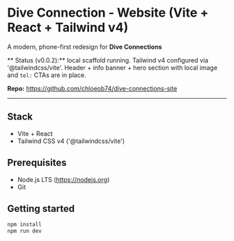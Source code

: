 # Dive Connection - Website (Vite + React + Tailwind v4)

A modern, phone-first redesign for **Dive Connections**

** Status (v0.0.2):** local scaffold running. Tailwind v4 configured via '@tailwindcss/vite'. Header + info banner + hero section with local image and `tel:` CTAs are in place.


**Repo:** https://github.com/chloeob74/dive-connections-site


---


## Stack
- Vite + React
- Tailwind CSS v4 ('@tailwindcss/vite')

## Prerequisites
- Node.js LTS (https://nodejs.org)
- Git

## Getting started
```bash
npm install
npm run dev


